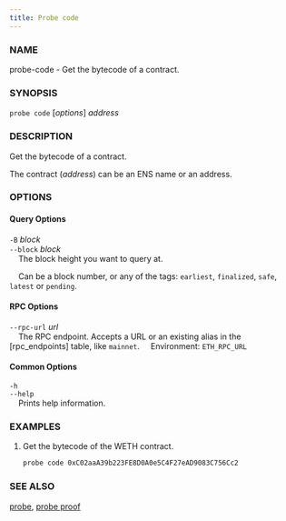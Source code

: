```yaml
---
title: Probe code
---
```


### NAME

probe-code - Get the bytecode of a contract.

### SYNOPSIS

`probe code` [*options*] _address_

### DESCRIPTION

Get the bytecode of a contract.

The contract (_address_) can be an ENS name or an address.

### OPTIONS

#### Query Options

`-B` _block_  
`--block` _block_  
&nbsp;&nbsp;&nbsp;&nbsp;The block height you want to query at.

&nbsp;&nbsp;&nbsp;&nbsp;Can be a block number, or any of the tags: `earliest`, `finalized`, `safe`, `latest` or `pending`.

#### RPC Options

`--rpc-url` _url_  
&nbsp;&nbsp;&nbsp;&nbsp;The RPC endpoint. Accepts a URL or an existing alias in the [rpc_endpoints] table, like `mainnet`.
&nbsp;&nbsp;&nbsp;&nbsp;Environment: `ETH_RPC_URL`

#### Common Options

`-h`  
`--help`  
&nbsp;&nbsp;&nbsp;&nbsp;Prints help information.

### EXAMPLES

1. Get the bytecode of the WETH contract.
   ```sh
   probe code 0xC02aaA39b223FE8D0A0e5C4F27eAD9083C756Cc2
   ```

### SEE ALSO

[probe](./probe.md), [probe proof](./probe-proof.md)
